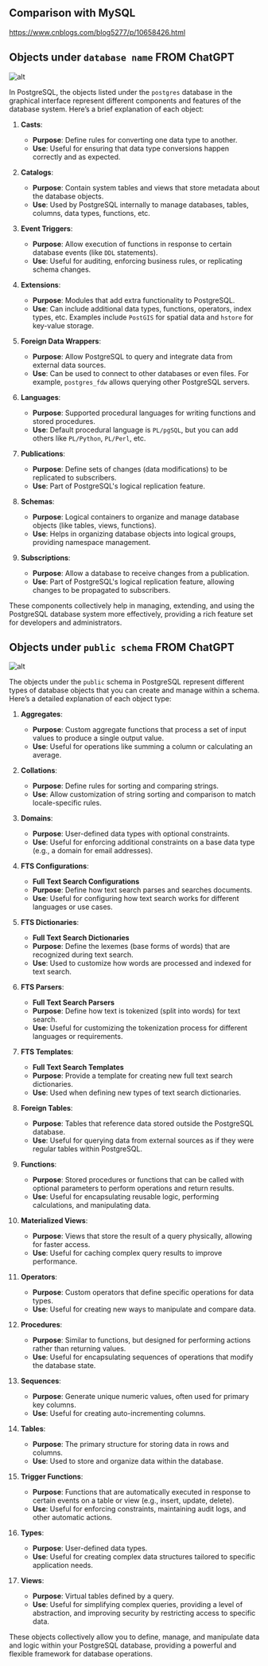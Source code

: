 ## Comparison with MySQL

<https://www.cnblogs.com/blog5277/p/10658426.html>


## Objects under `database name` FROM ChatGPT

![alt](./res-postgre/db.png)

In PostgreSQL, the objects listed under the `postgres` database in the graphical interface represent different components and features of the database system. Here’s a brief explanation of each object:

1. **Casts**: 
   - **Purpose**: Define rules for converting one data type to another.
   - **Use**: Useful for ensuring that data type conversions happen correctly and as expected.

2. **Catalogs**: 
   - **Purpose**: Contain system tables and views that store metadata about the database objects.
   - **Use**: Used by PostgreSQL internally to manage databases, tables, columns, data types, functions, etc.

3. **Event Triggers**: 
   - **Purpose**: Allow execution of functions in response to certain database events (like `DDL` statements).
   - **Use**: Useful for auditing, enforcing business rules, or replicating schema changes.

4. **Extensions**: 
   - **Purpose**: Modules that add extra functionality to PostgreSQL.
   - **Use**: Can include additional data types, functions, operators, index types, etc. Examples include `PostGIS` for spatial data and `hstore` for key-value storage.

5. **Foreign Data Wrappers**: 
   - **Purpose**: Allow PostgreSQL to query and integrate data from external data sources.
   - **Use**: Can be used to connect to other databases or even files. For example, `postgres_fdw` allows querying other PostgreSQL servers.

6. **Languages**: 
   - **Purpose**: Supported procedural languages for writing functions and stored procedures.
   - **Use**: Default procedural language is `PL/pgSQL`, but you can add others like `PL/Python`, `PL/Perl`, etc.

7. **Publications**: 
   - **Purpose**: Define sets of changes (data modifications) to be replicated to subscribers.
   - **Use**: Part of PostgreSQL's logical replication feature.

8. **Schemas**: 
   - **Purpose**: Logical containers to organize and manage database objects (like tables, views, functions).
   - **Use**: Helps in organizing database objects into logical groups, providing namespace management.

9. **Subscriptions**: 
   - **Purpose**: Allow a database to receive changes from a publication.
   - **Use**: Part of PostgreSQL's logical replication feature, allowing changes to be propagated to subscribers.

These components collectively help in managing, extending, and using the PostgreSQL database system more effectively, providing a rich feature set for developers and administrators.

## Objects under `public schema` FROM ChatGPT

![alt](./res-postgre/schema.png)

The objects under the `public` schema in PostgreSQL represent different types of database objects that you can create and manage within a schema. Here’s a detailed explanation of each object type:

1. **Aggregates**:
   - **Purpose**: Custom aggregate functions that process a set of input values to produce a single output value.
   - **Use**: Useful for operations like summing a column or calculating an average.

2. **Collations**:
   - **Purpose**: Define rules for sorting and comparing strings.
   - **Use**: Allow customization of string sorting and comparison to match locale-specific rules.

3. **Domains**:
   - **Purpose**: User-defined data types with optional constraints.
   - **Use**: Useful for enforcing additional constraints on a base data type (e.g., a domain for email addresses).

4. **FTS Configurations**:
   - **Full Text Search Configurations**
   - **Purpose**: Define how text search parses and searches documents.
   - **Use**: Useful for configuring how text search works for different languages or use cases.

5. **FTS Dictionaries**:
   - **Full Text Search Dictionaries**
   - **Purpose**: Define the lexemes (base forms of words) that are recognized during text search.
   - **Use**: Used to customize how words are processed and indexed for text search.

6. **FTS Parsers**:
   - **Full Text Search Parsers**
   - **Purpose**: Define how text is tokenized (split into words) for text search.
   - **Use**: Useful for customizing the tokenization process for different languages or requirements.

7. **FTS Templates**:
   - **Full Text Search Templates**
   - **Purpose**: Provide a template for creating new full text search dictionaries.
   - **Use**: Used when defining new types of text search dictionaries.

8. **Foreign Tables**:
   - **Purpose**: Tables that reference data stored outside the PostgreSQL database.
   - **Use**: Useful for querying data from external sources as if they were regular tables within PostgreSQL.

9. **Functions**:
   - **Purpose**: Stored procedures or functions that can be called with optional parameters to perform operations and return results.
   - **Use**: Useful for encapsulating reusable logic, performing calculations, and manipulating data.

10. **Materialized Views**:
    - **Purpose**: Views that store the result of a query physically, allowing for faster access.
    - **Use**: Useful for caching complex query results to improve performance.

11. **Operators**:
    - **Purpose**: Custom operators that define specific operations for data types.
    - **Use**: Useful for creating new ways to manipulate and compare data.

12. **Procedures**:
    - **Purpose**: Similar to functions, but designed for performing actions rather than returning values.
    - **Use**: Useful for encapsulating sequences of operations that modify the database state.

13. **Sequences**:
    - **Purpose**: Generate unique numeric values, often used for primary key columns.
    - **Use**: Useful for creating auto-incrementing columns.

14. **Tables**:
    - **Purpose**: The primary structure for storing data in rows and columns.
    - **Use**: Used to store and organize data within the database.

15. **Trigger Functions**:
    - **Purpose**: Functions that are automatically executed in response to certain events on a table or view (e.g., insert, update, delete).
    - **Use**: Useful for enforcing constraints, maintaining audit logs, and other automatic actions.

16. **Types**:
    - **Purpose**: User-defined data types.
    - **Use**: Useful for creating complex data structures tailored to specific application needs.

17. **Views**:
    - **Purpose**: Virtual tables defined by a query.
    - **Use**: Useful for simplifying complex queries, providing a level of abstraction, and improving security by restricting access to specific data.

These objects collectively allow you to define, manage, and manipulate data and logic within your PostgreSQL database, providing a powerful and flexible framework for database operations.